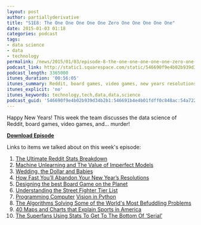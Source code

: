 ```yaml
---
layout: post
author: partiallyderivative
title: "S1E8: The One One One One One Zero One One One One One"
date: 2015-01-03 01:18
categories: podcast
tags:
- data science
- data
- technology
permalink: /news/2015/01/03/episode-8-the-one-one-one-one-one-zero-one-one-one-one-one
podcast_link: http://static1.squarespace.com/static/546690f9e4b02b939d34b2b1/546691b4e4b01fdff0c848ac/54a7446be4b0970e0f1306dc/1420248260955/Partially_Derivative_Episode_8.mp3
podcast_length: 3365000
itunes_duration: '00:56:05'
itunes_summary: Reddit, board games, video games, new years resolutions, and murder!
itunes_explicit: 'no'
itunes_keywords: technology,tech,data,data,science
podcast_guid: '546690f9e4b02b939d34b2b1:546691b4e4b01fdff0c848ac:54a722e1e4b0d132f6547b7b'
---
```


Happy New Years! This week the team discusses the data science of
Reddit, board games, video games, and... murder!

[**Download Episode**](http://static1.squarespace.com/static/546690f9e4b02b939d34b2b1/546691b4e4b01fdff0c848ac/54a7446be4b0970e0f1306dc/1420248260955/Partially_Derivative_Episode_8.mp3)

Links to items we talked about on this week's episode:

1.  [The Ultimate Reddit Stats
Breakdown](http://minimaxir.com/2014/12/reddit-statistics/?hn=1)
2.  [Machine Unlearning and The Value of Imperfect
Models](https://www.mapr.com/blog/machine-unlearning-value-imperfect-models)
3.  [Wedding, the Dollar and
Babies](http://blogs.wsj.com/numbers/weddings-the-dollar-and-babies-statshot-1881/?mod=WSJBlog)
4.  [How Fast You’ll Abandon Your New Year’s
Resolutions](http://fivethirtyeight.com/datalab/how-fast-youll-abandon-your-new-years-resolutions/)
5.  [Designing the best Board Game on the
Planet](http://fivethirtyeight.com/features/designing-the-best-board-game-on-the-planet/)
6.  [Understanding the Street Fighter Tier
List](http://gamasutra.com/blogs/EduardoGraells/20141217/232531/From_Game_Balance_and_MetaGame_to_Matchup_Prediction_Understanding_the_Street_Fighter_Tier_List.php)
7.  [Programming Computer](http://programmingcomputervision.com/)
[Vision in Python](https://github.com/jesolem/PCV)
8.  [The Algorithms Solving Some of the World's Most Befuddling
Problems](http://motherboard.vice.com/read/the-algorithms-solving-some-of-the-worlds-most-befuddling-problems)
9.  [40 Maps and Charts that Explain Sports in
America](http://www.vox.com/2014/10/14/6951261/sports-maps-charts)
10. [The Superfans Using Stats To Get To The Bottom Of
‘Serial’](http://fivethirtyeight.com/features/the-superfans-using-stats-to-get-to-the-bottom-of-serial/)
